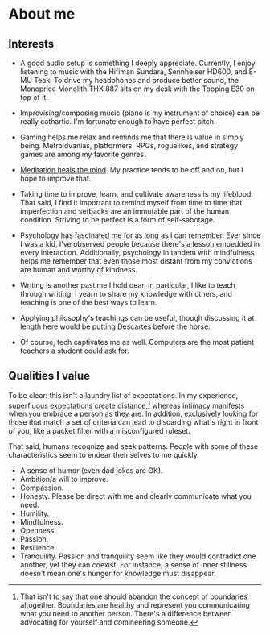 # About me

## Interests

- A good audio setup is something I deeply appreciate. Currently, I
  enjoy listening to music with the Hifiman Sundara, Sennheiser HD600,
  and E-MU Teak. To drive my headphones and produce better sound, the
  Monoprice Monolith THX 887 sits on my desk with the Topping E30 on
  top of it.

- Improvising/composing music (piano is my instrument of choice) can be
  really cathartic. I'm fortunate enough to have perfect pitch.

- Gaming helps me relax and reminds me that there is value in simply
  being. Metroidvanias, platformers, RPGs, roguelikes, and strategy
  games are among my favorite genres.

- [Meditation heals the
  mind](https://news.harvard.edu/gazette/story/2018/04/harvard-researchers-study-how-mindfulness-may-change-the-brain-in-depressed-patients/).
  My practice tends to be off and on, but I hope to improve that.

- Taking time to improve, learn, and cultivate awareness is my
  lifeblood. That said, I find it important to remind myself from time
  to time that imperfection and setbacks are an immutable part of
  the human condition. Striving to be perfect is a form of self-sabotage.

- Psychology has fascinated me for as long as I can remember. Ever since
  I was a kid, I've observed people because there's a lesson embedded in
  every interaction. Additionally, psychology in tandem with
  mindfulness helps me remember that even those most distant from my
  convictions are human and worthy of kindness.

- Writing is another pastime I hold dear. In particular, I like to teach
  through writing. I yearn to share my knowledge with others, and
  teaching is one of the best ways to learn.

- Applying philosophy's teachings can be useful, though discussing
  it at length here would be putting Descartes before the horse.

- Of course, tech captivates me as well. Computers are the most patient
  teachers a student could ask for.

## Qualities I value

To be clear: this isn't a laundry list of expectations. In my
experience, superfluous expectations create distance,[^1] whereas intimacy
manifests when you embrace a person as they are. In addition,
exclusively looking for those that match a set of criteria can lead to
discarding what's right in front of you, like a packet filter with a
misconfigured ruleset.

[^1]: That isn't to say that one should abandon the concept of
  boundaries altogether. Boundaries are healthy and represent you
  communicating what you need to another person. There's a difference
  between advocating for yourself and domineering someone.

That said, humans recognize and seek patterns. People with some of these
characteristics seem to endear themselves to me quickly.

- A sense of humor (even dad jokes are OK).
- Ambition/a will to improve.
- Compassion.
- Honesty. Please be direct with me and clearly communicate what you need.
- Humility.
- Mindfulness.
- Openness.
- Passion.
- Resilience.
- Tranquility. Passion and tranquility seem like
  they would contradict one another, yet they can coexist. For instance,
  a sense of inner stillness doesn't mean one's hunger for knowledge
  must disappear.
